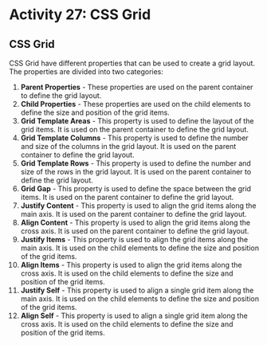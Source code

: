 # Activity 27: CSS Grid

## CSS Grid

CSS Grid have different properties that can be used to create a grid layout. The properties are divided into two categories:

1. **Parent Properties** - These properties are used on the parent container to define the grid layout.
2. **Child Properties** - These properties are used on the child elements to define the size and position of the grid items.
3. **Grid Template Areas** - This property is used to define the layout of the grid items. It is used on the parent container to define the grid layout.
4. **Grid Template Columns** - This property is used to define the number and size of the columns in the grid layout. It is used on the parent container to define the grid layout.
5. **Grid Template Rows** - This property is used to define the number and size of the rows in the grid layout. It is used on the parent container to define the grid layout.
6. **Grid Gap** - This property is used to define the space between the grid items. It is used on the parent container to define the grid layout.
7. **Justify Content** - This property is used to align the grid items along the main axis. It is used on the parent container to define the grid layout.
8. **Align Content** - This property is used to align the grid items along the cross axis. It is used on the parent container to define the grid layout.
9. **Justify Items** - This property is used to align the grid items along the main axis. It is used on the child elements to define the size and position of the grid items.
10. **Align Items** - This property is used to align the grid items along the cross axis. It is used on the child elements to define the size and position of the grid items.
11. **Justify Self** - This property is used to align a single grid item along the main axis. It is used on the child elements to define the size and position of the grid items.
12. **Align Self** - This property is used to align a single grid item along the cross axis. It is used on the child elements to define the size and position of the grid items.
